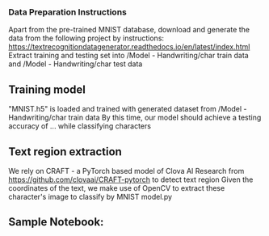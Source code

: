 ### Data Preparation Instructions

Apart from the pre-trained MNIST database, download and generate the data from the following
project by instructions: https://textrecognitiondatagenerator.readthedocs.io/en/latest/index.html
Extract training and testing set into /Model - Handwriting/char train data and /Model - Handwriting/char test data

## Training model
"MNIST.h5" is loaded and trained with generated dataset from /Model - Handwriting/char train data
By this time, our model should achieve a testing accuracy of ... while classifying characters

## Text region extraction
We rely on CRAFT - a PyTorch based model of Clova AI Research from https://github.com/clovaai/CRAFT-pytorch to detect text region
Given the coordinates of the text, we make use of OpenCV to extract these character's image to classify by MNIST model.py

## Sample Notebook:

